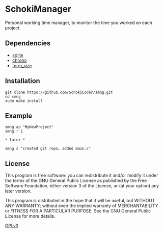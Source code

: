 # SchokiManager

Personal working time manager, to monitor the time you worked on each project.

## Dependencies

+ [sqlite](https://github.com/stainless-steel/sqlite)
+ [chrono](https://github.com/chronotope/chrono)
+ [term_size](https://github.com/clap-rs/term_size-rs)

## Installation

```
git clone https://github.com/SchokiCoder/smng.git
cd smng
sudo make install
```

## Example

```
smng ap "MyNewProject"
smng r 1

* later *

smng s "created git repo, added main.c"
```

## License

This program is free software: you can redistribute it and/or modify
it under the terms of the GNU General Public License as published by
the Free Software Foundation, either version 3 of the License, or
(at your option) any later version.

This program is distributed in the hope that it will be useful,
but WITHOUT ANY WARRANTY; without even the implied warranty of
MERCHANTABILITY or FITNESS FOR A PARTICULAR PURPOSE.  See the
GNU General Public License for more details.

[GPLv3](https://www.gnu.org/licenses/gpl-3.0.en.html)
